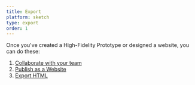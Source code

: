 ```yaml
---
title: Export
platform: sketch
type: export
order: 1
---
```


Once you've created a High-Fidelity Prototype or designed a website, you can do these:

1. [Collaborate with your team](work-in-teams.html)
2. [Publish as a Website](05-publish-and-manage-website.html)
3. [Export HTML](export-html.html)

